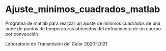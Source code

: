 # Ajuste_minimos_cuadrados_matlab
Programa de matlab para realizar un ajuste de mínimos cuadrados de una nube de puntos de temperaturas obtenidos del enfriamiento de un cuerpo por convección

Laboratorio de Transmisión del Calor 2020-2021
